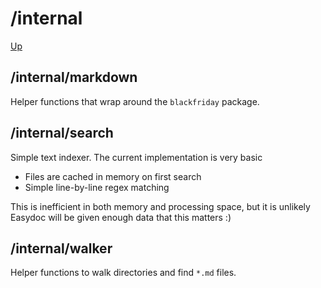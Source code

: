 # /internal

[Up](../readme.md)


## /internal/markdown

Helper functions that wrap around the `blackfriday` package.

## /internal/search

Simple text indexer. The current implementation is very basic

- Files are cached in memory on first search
- Simple line-by-line regex matching

This is inefficient in both memory and processing space, but it is
unlikely Easydoc will be given enough data that this matters :)

## /internal/walker

Helper functions to walk directories and find `*.md` files.
